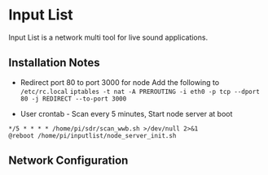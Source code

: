 # Input List
Input List is a network multi tool for live sound applications.  

## Installation Notes
* Redirect port 80 to port 3000 for node
Add the following to `/etc/rc.local`
`iptables -t nat -A PREROUTING -i eth0 -p tcp --dport 80 -j REDIRECT --to-port 3000`

* User crontab - Scan every 5 minutes, Start node server at boot

```
*/5 * * * * /home/pi/sdr/scan_wwb.sh >/dev/null 2>&1                    
@reboot /home/pi/inputlist/node_server_init.sh
```

## Network Configuration


